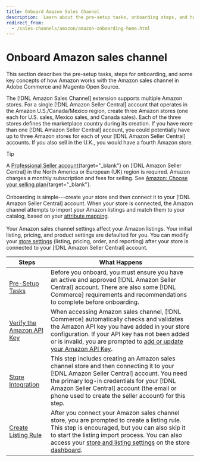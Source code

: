 ```yaml
---
title: Onboard Amazon Sales Channel
description:  Learn about the pre-setup tasks, onboarding steps, and how Amazon works with Amazon Sales Channel in Adobe Commerce and Magento Open Source.
redirect_from:
  - /sales-channels/amazon/amazon-onboarding-home.html
---
```


# Onboard Amazon sales channel

This section describes the pre-setup tasks, steps for onboarding, and some key concepts of how Amazon works with the Amazon sales channel in Adobe Commerce and Magento Open Source.

The [!DNL Amazon Sales Channel] extension supports multiple Amazon stores. For a single [!DNL Amazon Seller Central] account that operates in the Amazon U.S./Canada/Mexico region, create three Amazon stores (one each for U.S. sales, Mexico sales, and Canada sales). Each of the three stores defines the marketplace country during its creation. If you have more than one [!DNL Amazon Seller Central] account, you could potentially have up to three Amazon stores for each of your [!DNL Amazon Seller Central] accounts. If you also sell in the U.K., you would have a fourth Amazon store.

>[!TIP]
>
>A [Professional Seller account](https://sell.amazon.com/){target="_blank"} on [!DNL Amazon Seller Central] in the North America or European (UK) region is required. Amazon charges a monthly subscription and fees for selling. See [Amazon: Choose your selling plan](https://sell.amazon.com/pricing.html){target="_blank"}.<br><br>
>Onboarding is simple---create your store and then connect it to your [!DNL Amazon Seller Central] account.
>When your store is connected, the Amazon channel attempts to import your Amazon listings and match them to your catalog, based on your [attribute mapping](./attributes-view.md).<br><br>
>Your Amazon sales channel settings affect your Amazon listings. Your initial listing, pricing, and product settings are defaulted for you. You can modify your [store settings](./ob-store-review.md) (listing, pricing, order, and reporting) after your store is connected to your [!DNL Amazon Seller Central] account.

|Steps|What Happens|
|--- |--- |
|[Pre-Setup Tasks](./amazon-pre-setup-tasks.md)|Before you onboard, you must ensure you have an active and approved [!DNL Amazon Seller Central] account. There are also some [!DNL Commerce] requirements and recommendations to complete before onboarding.|
|[Verify the Amazon API Key](./amazon-verify-api-key.md)|When accessing Amazon sales channel, [!DNL Commerce] automatically checks and validates the Amazon API key you have added in your store configuration. If your API key has not been added or is invalid, you are prompted to [add or update your Amazon API Key](./amazon-verify-api-key.md).|
|[Store Integration](./store-integration.md)|This step includes creating an Amazon sales channel store and then connecting it to your [!DNL Amazon Seller Central] account. You need the primary log-in credentials for your [!DNL Amazon Seller Central] account (the email or phone used to create the seller account) for this step.|
|[Create Listing Rule](./ob-create-listing-rule.md)|After you connect your Amazon sales channel store, you are prompted to create a listing rule. This step is encouraged, but you can also skip it to start the listing import process. You can also access your [store and listing settings](./ob-store-review.md) on the store [dashboard](./amazon-store-dashboard.md).|
